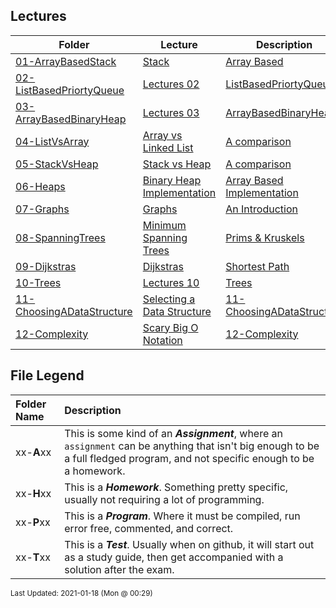 ## Lectures
| Folder | Lecture | Description|
 | ------------|------------|------------|
 | [01-ArrayBasedStack](https://github.com/rugbyprof/3013-Algorithms/tree/master/Lectures/01-ArrayBasedStack) | [ Stack ](https://github.com/rugbyprof/3013-Algorithms/tree/master/Lectures/01-ArrayBasedStack) | [ Array Based](https://github.com/rugbyprof/3013-Algorithms/tree/master/Lectures/01-ArrayBasedStack) | [01-ArrayBasedStack](https://github.com/rugbyprof/3013-Algorithms/tree/master/Lectures/01-ArrayBasedStack) | [ Files](https://github.com/rugbyprof/3013-Algorithms/tree/master/Lectures/01-ArrayBasedStack) | [01-ArrayBasedStack](https://github.com/rugbyprof/3013-Algorithms/tree/master/Lectures/01-ArrayBasedStack) | [ Methods](https://github.com/rugbyprof/3013-Algorithms/tree/master/Lectures/01-ArrayBasedStack) | [N/A](https://github.com/rugbyprof/3013-Algorithms/tree/master/Lectures/01-ArrayBasedStack) |
 | [02-ListBasedPriortyQueue](https://github.com/rugbyprof/3013-Algorithms/tree/master/Lectures/02-ListBasedPriortyQueue) | [ Lectures 02](https://github.com/rugbyprof/3013-Algorithms/tree/master/Lectures/02-ListBasedPriortyQueue) | [ListBasedPriortyQueue ](https://github.com/rugbyprof/3013-Algorithms/tree/master/Lectures/02-ListBasedPriortyQueue) | [ No Description](https://github.com/rugbyprof/3013-Algorithms/tree/master/Lectures/02-ListBasedPriortyQueue) | [N/A](https://github.com/rugbyprof/3013-Algorithms/tree/master/Lectures/02-ListBasedPriortyQueue) |
 | [03-ArrayBasedBinaryHeap](https://github.com/rugbyprof/3013-Algorithms/tree/master/Lectures/03-ArrayBasedBinaryHeap) | [ Lectures 03](https://github.com/rugbyprof/3013-Algorithms/tree/master/Lectures/03-ArrayBasedBinaryHeap) | [ArrayBasedBinaryHeap ](https://github.com/rugbyprof/3013-Algorithms/tree/master/Lectures/03-ArrayBasedBinaryHeap) | [ No Description](https://github.com/rugbyprof/3013-Algorithms/tree/master/Lectures/03-ArrayBasedBinaryHeap) | [N/A](https://github.com/rugbyprof/3013-Algorithms/tree/master/Lectures/03-ArrayBasedBinaryHeap) |
 | [04-ListVsArray](https://github.com/rugbyprof/3013-Algorithms/tree/master/Lectures/04-ListVsArray) | [ Array vs Linked List ](https://github.com/rugbyprof/3013-Algorithms/tree/master/Lectures/04-ListVsArray) | [ A comparison](https://github.com/rugbyprof/3013-Algorithms/tree/master/Lectures/04-ListVsArray) | [04-ListVsArray](https://github.com/rugbyprof/3013-Algorithms/tree/master/Lectures/04-ListVsArray) | [ None](https://github.com/rugbyprof/3013-Algorithms/tree/master/Lectures/04-ListVsArray) | [N/A](https://github.com/rugbyprof/3013-Algorithms/tree/master/Lectures/04-ListVsArray) |
 | [05-StackVsHeap](https://github.com/rugbyprof/3013-Algorithms/tree/master/Lectures/05-StackVsHeap) | [ Stack vs Heap ](https://github.com/rugbyprof/3013-Algorithms/tree/master/Lectures/05-StackVsHeap) | [ A comparison](https://github.com/rugbyprof/3013-Algorithms/tree/master/Lectures/05-StackVsHeap) | [05-StackVsHeap](https://github.com/rugbyprof/3013-Algorithms/tree/master/Lectures/05-StackVsHeap) | [ The Stack](https://github.com/rugbyprof/3013-Algorithms/tree/master/Lectures/05-StackVsHeap) | [05-StackVsHeap](https://github.com/rugbyprof/3013-Algorithms/tree/master/Lectures/05-StackVsHeap) | [ The Heap](https://github.com/rugbyprof/3013-Algorithms/tree/master/Lectures/05-StackVsHeap) | [05-StackVsHeap](https://github.com/rugbyprof/3013-Algorithms/tree/master/Lectures/05-StackVsHeap) | [ Stack vs Heap Pros and Cons](https://github.com/rugbyprof/3013-Algorithms/tree/master/Lectures/05-StackVsHeap) | [05-StackVsHeap](https://github.com/rugbyprof/3013-Algorithms/tree/master/Lectures/05-StackVsHeap) | [ Stack](https://github.com/rugbyprof/3013-Algorithms/tree/master/Lectures/05-StackVsHeap) | [05-StackVsHeap](https://github.com/rugbyprof/3013-Algorithms/tree/master/Lectures/05-StackVsHeap) | [ Heap](https://github.com/rugbyprof/3013-Algorithms/tree/master/Lectures/05-StackVsHeap) | [05-StackVsHeap](https://github.com/rugbyprof/3013-Algorithms/tree/master/Lectures/05-StackVsHeap) | [ Examples](https://github.com/rugbyprof/3013-Algorithms/tree/master/Lectures/05-StackVsHeap) | [05-StackVsHeap](https://github.com/rugbyprof/3013-Algorithms/tree/master/Lectures/05-StackVsHeap) | [include <iostream>](https://github.com/rugbyprof/3013-Algorithms/tree/master/Lectures/05-StackVsHeap) | [05-StackVsHeap](https://github.com/rugbyprof/3013-Algorithms/tree/master/Lectures/05-StackVsHeap) | [include <iostream>](https://github.com/rugbyprof/3013-Algorithms/tree/master/Lectures/05-StackVsHeap) | [05-StackVsHeap](https://github.com/rugbyprof/3013-Algorithms/tree/master/Lectures/05-StackVsHeap) | [ When to use the Heap?](https://github.com/rugbyprof/3013-Algorithms/tree/master/Lectures/05-StackVsHeap) | [05-StackVsHeap](https://github.com/rugbyprof/3013-Algorithms/tree/master/Lectures/05-StackVsHeap) | [ Links](https://github.com/rugbyprof/3013-Algorithms/tree/master/Lectures/05-StackVsHeap) | [N/A](https://github.com/rugbyprof/3013-Algorithms/tree/master/Lectures/05-StackVsHeap) |
 | [06-Heaps](https://github.com/rugbyprof/3013-Algorithms/tree/master/Lectures/06-Heaps) | [ Binary Heap Implementation ](https://github.com/rugbyprof/3013-Algorithms/tree/master/Lectures/06-Heaps) | [ Array Based Implementation](https://github.com/rugbyprof/3013-Algorithms/tree/master/Lectures/06-Heaps) | [06-Heaps](https://github.com/rugbyprof/3013-Algorithms/tree/master/Lectures/06-Heaps) | [ NEEDS SOME TWEEKING](https://github.com/rugbyprof/3013-Algorithms/tree/master/Lectures/06-Heaps) | [06-Heaps](https://github.com/rugbyprof/3013-Algorithms/tree/master/Lectures/06-Heaps) | [ Overview](https://github.com/rugbyprof/3013-Algorithms/tree/master/Lectures/06-Heaps) | [06-Heaps](https://github.com/rugbyprof/3013-Algorithms/tree/master/Lectures/06-Heaps) | [ The Heap Order Property](https://github.com/rugbyprof/3013-Algorithms/tree/master/Lectures/06-Heaps) | [06-Heaps](https://github.com/rugbyprof/3013-Algorithms/tree/master/Lectures/06-Heaps) | [ Heap Operations](https://github.com/rugbyprof/3013-Algorithms/tree/master/Lectures/06-Heaps) | [06-Heaps](https://github.com/rugbyprof/3013-Algorithms/tree/master/Lectures/06-Heaps) | [ Getting Setup](https://github.com/rugbyprof/3013-Algorithms/tree/master/Lectures/06-Heaps) | [06-Heaps](https://github.com/rugbyprof/3013-Algorithms/tree/master/Lectures/06-Heaps) | [ Insert](https://github.com/rugbyprof/3013-Algorithms/tree/master/Lectures/06-Heaps) | [06-Heaps](https://github.com/rugbyprof/3013-Algorithms/tree/master/Lectures/06-Heaps) | [ RemoveMin](https://github.com/rugbyprof/3013-Algorithms/tree/master/Lectures/06-Heaps) | [06-Heaps](https://github.com/rugbyprof/3013-Algorithms/tree/master/Lectures/06-Heaps) | [ Heapify](https://github.com/rugbyprof/3013-Algorithms/tree/master/Lectures/06-Heaps) | [N/A](https://github.com/rugbyprof/3013-Algorithms/tree/master/Lectures/06-Heaps) |
 | [07-Graphs](https://github.com/rugbyprof/3013-Algorithms/tree/master/Lectures/07-Graphs) | [ Graphs ](https://github.com/rugbyprof/3013-Algorithms/tree/master/Lectures/07-Graphs) | [ An Introduction](https://github.com/rugbyprof/3013-Algorithms/tree/master/Lectures/07-Graphs) | [07-Graphs](https://github.com/rugbyprof/3013-Algorithms/tree/master/Lectures/07-Graphs) | [ Introduction](https://github.com/rugbyprof/3013-Algorithms/tree/master/Lectures/07-Graphs) | [07-Graphs](https://github.com/rugbyprof/3013-Algorithms/tree/master/Lectures/07-Graphs) | [ Problem:](https://github.com/rugbyprof/3013-Algorithms/tree/master/Lectures/07-Graphs) | [07-Graphs](https://github.com/rugbyprof/3013-Algorithms/tree/master/Lectures/07-Graphs) | [ Basic Vocabulary](https://github.com/rugbyprof/3013-Algorithms/tree/master/Lectures/07-Graphs) | [07-Graphs](https://github.com/rugbyprof/3013-Algorithms/tree/master/Lectures/07-Graphs) | [ Simple Graph](https://github.com/rugbyprof/3013-Algorithms/tree/master/Lectures/07-Graphs) | [07-Graphs](https://github.com/rugbyprof/3013-Algorithms/tree/master/Lectures/07-Graphs) | [ Multi Graph](https://github.com/rugbyprof/3013-Algorithms/tree/master/Lectures/07-Graphs) | [07-Graphs](https://github.com/rugbyprof/3013-Algorithms/tree/master/Lectures/07-Graphs) | [ Pseudo Graph](https://github.com/rugbyprof/3013-Algorithms/tree/master/Lectures/07-Graphs) | [07-Graphs](https://github.com/rugbyprof/3013-Algorithms/tree/master/Lectures/07-Graphs) | [ Directed Graph](https://github.com/rugbyprof/3013-Algorithms/tree/master/Lectures/07-Graphs) | [07-Graphs](https://github.com/rugbyprof/3013-Algorithms/tree/master/Lectures/07-Graphs) | [ Weighted Graph](https://github.com/rugbyprof/3013-Algorithms/tree/master/Lectures/07-Graphs) | [07-Graphs](https://github.com/rugbyprof/3013-Algorithms/tree/master/Lectures/07-Graphs) | [ Adjacency and Degree](https://github.com/rugbyprof/3013-Algorithms/tree/master/Lectures/07-Graphs) | [07-Graphs](https://github.com/rugbyprof/3013-Algorithms/tree/master/Lectures/07-Graphs) | [ Number of Edges](https://github.com/rugbyprof/3013-Algorithms/tree/master/Lectures/07-Graphs) | [07-Graphs](https://github.com/rugbyprof/3013-Algorithms/tree/master/Lectures/07-Graphs) | [ Directed Graphs](https://github.com/rugbyprof/3013-Algorithms/tree/master/Lectures/07-Graphs) | [07-Graphs](https://github.com/rugbyprof/3013-Algorithms/tree/master/Lectures/07-Graphs) | [ Number of Edges](https://github.com/rugbyprof/3013-Algorithms/tree/master/Lectures/07-Graphs) | [07-Graphs](https://github.com/rugbyprof/3013-Algorithms/tree/master/Lectures/07-Graphs) | [ Regular Graph](https://github.com/rugbyprof/3013-Algorithms/tree/master/Lectures/07-Graphs) | [07-Graphs](https://github.com/rugbyprof/3013-Algorithms/tree/master/Lectures/07-Graphs) | [ Connectivity](https://github.com/rugbyprof/3013-Algorithms/tree/master/Lectures/07-Graphs) | [07-Graphs](https://github.com/rugbyprof/3013-Algorithms/tree/master/Lectures/07-Graphs) | [ Representing Graphs](https://github.com/rugbyprof/3013-Algorithms/tree/master/Lectures/07-Graphs) | [07-Graphs](https://github.com/rugbyprof/3013-Algorithms/tree/master/Lectures/07-Graphs) | [ Trees](https://github.com/rugbyprof/3013-Algorithms/tree/master/Lectures/07-Graphs) | [N/A](https://github.com/rugbyprof/3013-Algorithms/tree/master/Lectures/07-Graphs) |
 | [08-SpanningTrees](https://github.com/rugbyprof/3013-Algorithms/tree/master/Lectures/08-SpanningTrees) | [ Minimum Spanning Trees ](https://github.com/rugbyprof/3013-Algorithms/tree/master/Lectures/08-SpanningTrees) | [ Prims & Kruskels](https://github.com/rugbyprof/3013-Algorithms/tree/master/Lectures/08-SpanningTrees) | [08-SpanningTrees](https://github.com/rugbyprof/3013-Algorithms/tree/master/Lectures/08-SpanningTrees) | [ Kruskal's Algorithm](https://github.com/rugbyprof/3013-Algorithms/tree/master/Lectures/08-SpanningTrees) | [08-SpanningTrees](https://github.com/rugbyprof/3013-Algorithms/tree/master/Lectures/08-SpanningTrees) | [ Kruskels Code](https://github.com/rugbyprof/3013-Algorithms/tree/master/Lectures/08-SpanningTrees) | [08-SpanningTrees](https://github.com/rugbyprof/3013-Algorithms/tree/master/Lectures/08-SpanningTrees) | [ Pseudo Code](https://github.com/rugbyprof/3013-Algorithms/tree/master/Lectures/08-SpanningTrees) | [08-SpanningTrees](https://github.com/rugbyprof/3013-Algorithms/tree/master/Lectures/08-SpanningTrees) | [ C++](https://github.com/rugbyprof/3013-Algorithms/tree/master/Lectures/08-SpanningTrees) | [08-SpanningTrees](https://github.com/rugbyprof/3013-Algorithms/tree/master/Lectures/08-SpanningTrees) | [include <cstdio>](https://github.com/rugbyprof/3013-Algorithms/tree/master/Lectures/08-SpanningTrees) | [08-SpanningTrees](https://github.com/rugbyprof/3013-Algorithms/tree/master/Lectures/08-SpanningTrees) | [include <vector>](https://github.com/rugbyprof/3013-Algorithms/tree/master/Lectures/08-SpanningTrees) | [08-SpanningTrees](https://github.com/rugbyprof/3013-Algorithms/tree/master/Lectures/08-SpanningTrees) | [include <algorithm>](https://github.com/rugbyprof/3013-Algorithms/tree/master/Lectures/08-SpanningTrees) | [08-SpanningTrees](https://github.com/rugbyprof/3013-Algorithms/tree/master/Lectures/08-SpanningTrees) | [define edge pair< int, int >](https://github.com/rugbyprof/3013-Algorithms/tree/master/Lectures/08-SpanningTrees) | [08-SpanningTrees](https://github.com/rugbyprof/3013-Algorithms/tree/master/Lectures/08-SpanningTrees) | [define MAX 1001](https://github.com/rugbyprof/3013-Algorithms/tree/master/Lectures/08-SpanningTrees) | [08-SpanningTrees](https://github.com/rugbyprof/3013-Algorithms/tree/master/Lectures/08-SpanningTrees) | [ Prim's Algorithm](https://github.com/rugbyprof/3013-Algorithms/tree/master/Lectures/08-SpanningTrees) | [08-SpanningTrees](https://github.com/rugbyprof/3013-Algorithms/tree/master/Lectures/08-SpanningTrees) | [ Prims Code](https://github.com/rugbyprof/3013-Algorithms/tree/master/Lectures/08-SpanningTrees) | [08-SpanningTrees](https://github.com/rugbyprof/3013-Algorithms/tree/master/Lectures/08-SpanningTrees) | [ Pseudo Code](https://github.com/rugbyprof/3013-Algorithms/tree/master/Lectures/08-SpanningTrees) | [08-SpanningTrees](https://github.com/rugbyprof/3013-Algorithms/tree/master/Lectures/08-SpanningTrees) | [ C++](https://github.com/rugbyprof/3013-Algorithms/tree/master/Lectures/08-SpanningTrees) | [08-SpanningTrees](https://github.com/rugbyprof/3013-Algorithms/tree/master/Lectures/08-SpanningTrees) | [include "ggraaf.h"](https://github.com/rugbyprof/3013-Algorithms/tree/master/Lectures/08-SpanningTrees) | [08-SpanningTrees](https://github.com/rugbyprof/3013-Algorithms/tree/master/Lectures/08-SpanningTrees) | [include <fstream>](https://github.com/rugbyprof/3013-Algorithms/tree/master/Lectures/08-SpanningTrees) | [08-SpanningTrees](https://github.com/rugbyprof/3013-Algorithms/tree/master/Lectures/08-SpanningTrees) | [include <queue>](https://github.com/rugbyprof/3013-Algorithms/tree/master/Lectures/08-SpanningTrees) | [08-SpanningTrees](https://github.com/rugbyprof/3013-Algorithms/tree/master/Lectures/08-SpanningTrees) | [include <map>](https://github.com/rugbyprof/3013-Algorithms/tree/master/Lectures/08-SpanningTrees) | [08-SpanningTrees](https://github.com/rugbyprof/3013-Algorithms/tree/master/Lectures/08-SpanningTrees) | [include <vector>](https://github.com/rugbyprof/3013-Algorithms/tree/master/Lectures/08-SpanningTrees) | [08-SpanningTrees](https://github.com/rugbyprof/3013-Algorithms/tree/master/Lectures/08-SpanningTrees) | [ Works Cited](https://github.com/rugbyprof/3013-Algorithms/tree/master/Lectures/08-SpanningTrees) | [N/A](https://github.com/rugbyprof/3013-Algorithms/tree/master/Lectures/08-SpanningTrees) |
 | [09-Dijkstras](https://github.com/rugbyprof/3013-Algorithms/tree/master/Lectures/09-Dijkstras) | [ Dijkstras ](https://github.com/rugbyprof/3013-Algorithms/tree/master/Lectures/09-Dijkstras) | [ Shortest Path](https://github.com/rugbyprof/3013-Algorithms/tree/master/Lectures/09-Dijkstras) | [N/A](https://github.com/rugbyprof/3013-Algorithms/tree/master/Lectures/09-Dijkstras) |
 | [10-Trees](https://github.com/rugbyprof/3013-Algorithms/tree/master/Lectures/10-Trees) | [ Lectures 10](https://github.com/rugbyprof/3013-Algorithms/tree/master/Lectures/10-Trees) | [Trees ](https://github.com/rugbyprof/3013-Algorithms/tree/master/Lectures/10-Trees) | [ No Description](https://github.com/rugbyprof/3013-Algorithms/tree/master/Lectures/10-Trees) | [N/A](https://github.com/rugbyprof/3013-Algorithms/tree/master/Lectures/10-Trees) |
 | [11-ChoosingADataStructure](https://github.com/rugbyprof/3013-Algorithms/tree/master/Lectures/11-ChoosingADataStructure) | [ Selecting a Data Structure](https://github.com/rugbyprof/3013-Algorithms/tree/master/Lectures/11-ChoosingADataStructure) | [11-ChoosingADataStructure](https://github.com/rugbyprof/3013-Algorithms/tree/master/Lectures/11-ChoosingADataStructure) | [ Step To Follow](https://github.com/rugbyprof/3013-Algorithms/tree/master/Lectures/11-ChoosingADataStructure) | [N/A](https://github.com/rugbyprof/3013-Algorithms/tree/master/Lectures/11-ChoosingADataStructure) |
 | [12-Complexity](https://github.com/rugbyprof/3013-Algorithms/tree/master/Lectures/12-Complexity) | [ Scary Big O Notation](https://github.com/rugbyprof/3013-Algorithms/tree/master/Lectures/12-Complexity) | [12-Complexity](https://github.com/rugbyprof/3013-Algorithms/tree/master/Lectures/12-Complexity) | [ Related Asymptotic Notations](https://github.com/rugbyprof/3013-Algorithms/tree/master/Lectures/12-Complexity) | [12-Complexity](https://github.com/rugbyprof/3013-Algorithms/tree/master/Lectures/12-Complexity) | [ Big Omega Ω](https://github.com/rugbyprof/3013-Algorithms/tree/master/Lectures/12-Complexity) | [12-Complexity](https://github.com/rugbyprof/3013-Algorithms/tree/master/Lectures/12-Complexity) | [ Big Theta Θ](https://github.com/rugbyprof/3013-Algorithms/tree/master/Lectures/12-Complexity) | [12-Complexity](https://github.com/rugbyprof/3013-Algorithms/tree/master/Lectures/12-Complexity) | [ Big Oh O](https://github.com/rugbyprof/3013-Algorithms/tree/master/Lectures/12-Complexity) | [12-Complexity](https://github.com/rugbyprof/3013-Algorithms/tree/master/Lectures/12-Complexity) | [ Run Time Calculations](https://github.com/rugbyprof/3013-Algorithms/tree/master/Lectures/12-Complexity) | [12-Complexity](https://github.com/rugbyprof/3013-Algorithms/tree/master/Lectures/12-Complexity) | [ Starter Example](https://github.com/rugbyprof/3013-Algorithms/tree/master/Lectures/12-Complexity) | [12-Complexity](https://github.com/rugbyprof/3013-Algorithms/tree/master/Lectures/12-Complexity) | [ General Rules](https://github.com/rugbyprof/3013-Algorithms/tree/master/Lectures/12-Complexity) | [12-Complexity](https://github.com/rugbyprof/3013-Algorithms/tree/master/Lectures/12-Complexity) | [ 1. Loops](https://github.com/rugbyprof/3013-Algorithms/tree/master/Lectures/12-Complexity) | [12-Complexity](https://github.com/rugbyprof/3013-Algorithms/tree/master/Lectures/12-Complexity) | [ 2. Nested Loops](https://github.com/rugbyprof/3013-Algorithms/tree/master/Lectures/12-Complexity) | [12-Complexity](https://github.com/rugbyprof/3013-Algorithms/tree/master/Lectures/12-Complexity) | [ 3. Consecutive Statements](https://github.com/rugbyprof/3013-Algorithms/tree/master/Lectures/12-Complexity) | [12-Complexity](https://github.com/rugbyprof/3013-Algorithms/tree/master/Lectures/12-Complexity) | [ 4. If](https://github.com/rugbyprof/3013-Algorithms/tree/master/Lectures/12-Complexity) | [Else](https://github.com/rugbyprof/3013-Algorithms/tree/master/Lectures/12-Complexity) | [12-Complexity](https://github.com/rugbyprof/3013-Algorithms/tree/master/Lectures/12-Complexity) | [ 5. Simple Statements](https://github.com/rugbyprof/3013-Algorithms/tree/master/Lectures/12-Complexity) | [12-Complexity](https://github.com/rugbyprof/3013-Algorithms/tree/master/Lectures/12-Complexity) | [ Big O Pitfalls](https://github.com/rugbyprof/3013-Algorithms/tree/master/Lectures/12-Complexity) | [12-Complexity](https://github.com/rugbyprof/3013-Algorithms/tree/master/Lectures/12-Complexity) | [ Exact Cost > Big O](https://github.com/rugbyprof/3013-Algorithms/tree/master/Lectures/12-Complexity) | [12-Complexity](https://github.com/rugbyprof/3013-Algorithms/tree/master/Lectures/12-Complexity) | [ Exact Cost < Big O](https://github.com/rugbyprof/3013-Algorithms/tree/master/Lectures/12-Complexity) | [12-Complexity](https://github.com/rugbyprof/3013-Algorithms/tree/master/Lectures/12-Complexity) | [ Common Time Complexities](https://github.com/rugbyprof/3013-Algorithms/tree/master/Lectures/12-Complexity) | [12-Complexity](https://github.com/rugbyprof/3013-Algorithms/tree/master/Lectures/12-Complexity) | [ Constant — O(1)](https://github.com/rugbyprof/3013-Algorithms/tree/master/Lectures/12-Complexity) | [12-Complexity](https://github.com/rugbyprof/3013-Algorithms/tree/master/Lectures/12-Complexity) | [The algorithm does a [constant](https://en.wikipedia.org/wiki/Time_complexityConstant_time) number of operations independent on the input.](https://github.com/rugbyprof/3013-Algorithms/tree/master/Lectures/12-Complexity) | [12-Complexity](https://github.com/rugbyprof/3013-Algorithms/tree/master/Lectures/12-Complexity) | [ Linear— O(N)](https://github.com/rugbyprof/3013-Algorithms/tree/master/Lectures/12-Complexity) | [12-Complexity](https://github.com/rugbyprof/3013-Algorithms/tree/master/Lectures/12-Complexity) | [ Logarithmic— O(Log N)](https://github.com/rugbyprof/3013-Algorithms/tree/master/Lectures/12-Complexity) | [12-Complexity](https://github.com/rugbyprof/3013-Algorithms/tree/master/Lectures/12-Complexity) | [ Linearithmic— O(N Log N)](https://github.com/rugbyprof/3013-Algorithms/tree/master/Lectures/12-Complexity) | [12-Complexity](https://github.com/rugbyprof/3013-Algorithms/tree/master/Lectures/12-Complexity) | [ Square Root — O(sqrt(N))](https://github.com/rugbyprof/3013-Algorithms/tree/master/Lectures/12-Complexity) | [12-Complexity](https://github.com/rugbyprof/3013-Algorithms/tree/master/Lectures/12-Complexity) | [ Quadratic — O(N²)](https://github.com/rugbyprof/3013-Algorithms/tree/master/Lectures/12-Complexity) | [12-Complexity](https://github.com/rugbyprof/3013-Algorithms/tree/master/Lectures/12-Complexity) | [ Cubic— O(N³)](https://github.com/rugbyprof/3013-Algorithms/tree/master/Lectures/12-Complexity) | [12-Complexity](https://github.com/rugbyprof/3013-Algorithms/tree/master/Lectures/12-Complexity) | [ Polynomial — O(N<sup>c</sup>)](https://github.com/rugbyprof/3013-Algorithms/tree/master/Lectures/12-Complexity) | [12-Complexity](https://github.com/rugbyprof/3013-Algorithms/tree/master/Lectures/12-Complexity) | [ Exponential — O(c<sup>N</sup>)](https://github.com/rugbyprof/3013-Algorithms/tree/master/Lectures/12-Complexity) | [12-Complexity](https://github.com/rugbyprof/3013-Algorithms/tree/master/Lectures/12-Complexity) | [ Factorial— O(N!)](https://github.com/rugbyprof/3013-Algorithms/tree/master/Lectures/12-Complexity) | [12-Complexity](https://github.com/rugbyprof/3013-Algorithms/tree/master/Lectures/12-Complexity) | [ P and NP](https://github.com/rugbyprof/3013-Algorithms/tree/master/Lectures/12-Complexity) | [N/A](https://github.com/rugbyprof/3013-Algorithms/tree/master/Lectures/12-Complexity) |
 
    
## File Legend

| Folder Name | Description |
|:-----------|:-------------|
|xx-**A**xx | This is some kind of an ***Assignment***, where an `assignment` can be anything that isn't big enough to be a full fledged program, and not specific enough to be a homework. |
|xx-**H**xx | This is a ***Homework***. Something pretty specific, usually not requiring a lot of programming. |
|xx-**P**xx | This is a ***Program***. Where it must be compiled, run error free, commented, and correct. |
|xx-**T**xx | This is a ***Test***. Usually when on github, it will start out as a study guide, then get accompanied with a solution after the exam. |

    
<sup>Last Updated: 2021-01-18 (Mon @ 00:29)</sup>